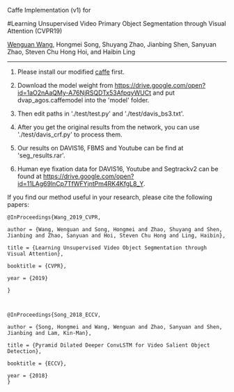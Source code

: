 Caffe Implementation (v1) for

#Learning Unsupervised Video Primary Object Segmentation through Visual Attention (CVPR19)

[Wenguan Wang](https://sites.google.com/site/wenguanwangwwg/), Hongmei Song, Shuyang Zhao, Jianbing Shen, Sanyuan Zhao, Steven Chu Hong Hoi,  and Haibin Ling
- - -

1. Please install our modified [caffe](https://github.com/maysina/PDB-ConvLSTM/blob/master/maycaffe-convlstm.rar) first. 

2. Download the model weight from https://drive.google.com/open?id=1aO2nAaQMy-A76NjRSQDTx53AfpqyWUCt and put dvap_agos.caffemodel into the 'model' folder.
 
3. Then edit paths in './test/test.py' and './test/davis_bs3.txt'.

4. After you get the original results from the network, you can use './test/davis_crf.py' to process them.

5. Our results on DAVIS16, FBMS and Youtube can be find at 'seg_results.rar'.

6. Human eye fixation data for DAVIS16, Youtube and Segtrackv2 can be found at https://drive.google.com/open?id=11LAg69lnCp7TfWFYjntPm4RK4KfgL8_Y.

If you find our method useful in your research, please cite the following papers:


    @InProceedings{Wang_2019_CVPR,

    author = {Wang, Wenguan and Song, Hongmei and Zhao, Shuyang and Shen, Jianbing and Zhao, Sanyuan and Hoi, Steven Chu Hong and Ling, Haibin},

    title = {Learning Unsupervised Video Object Segmentation through Visual Attention},

    booktitle = {CVPR},

    year = {2019}

    }



    @InProceedings{Song_2018_ECCV,

    author = {Song, Hongmei and Wang, Wenguan and Zhao, Sanyuan and Shen, Jianbing and Lam, Kin-Man},

    title = {Pyramid Dilated Deeper ConvLSTM for Video Salient Object Detection},

    booktitle = {ECCV},

    year = {2018}
    }


